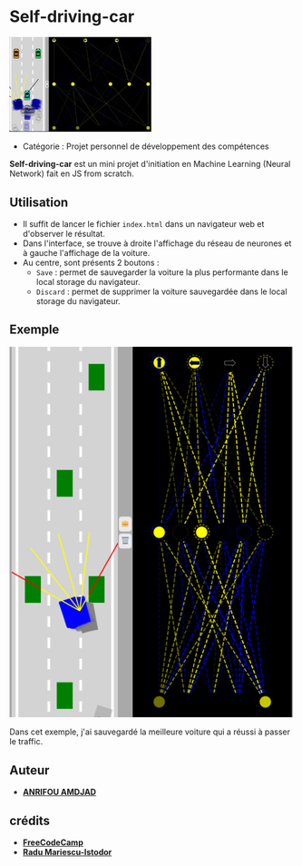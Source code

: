 # Self-driving-car

<img src="./data/logo.png" width="250" alt="logo-project">

* Catégorie : Projet personnel de développement des compétences

**Self-driving-car** est un mini projet d'initiation en Machine Learning (Neural Network) fait en JS from scratch.

## Utilisation

* Il suffit de lancer le fichier `index.html` dans un navigateur web et d'observer le résultat. 
* Dans l'interface, se trouve à droite l'affichage du réseau de neurones et à gauche l'affichage de la voiture.
* Au centre, sont présents 2 boutons : 
  * `Save` : permet de sauvegarder la voiture la plus performante dans le local storage du navigateur.
  * `Discard` : permet de supprimer la voiture sauvegardée dans le local storage du navigateur.

## Exemple

<img src="./data/frame.png" width="500" alt="exemple">

Dans cet exemple, j'ai sauvegardé la meilleure voiture qui a réussi à passer le traffic.

## Auteur

* **[ANRIFOU AMDJAD](https://github.com/Maxiwere45)**

## crédits

* **[FreeCodeCamp](https://www.freecodecamp.org/)**
* **[Radu Mariescu-Istodor](https://github.com/gniziemazity)**